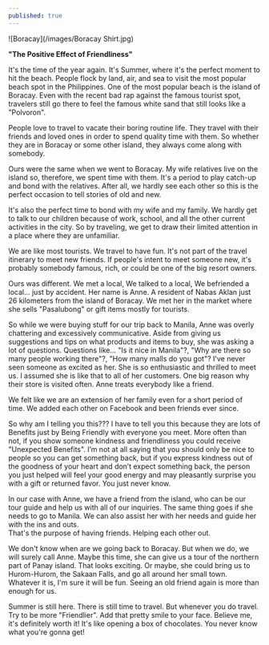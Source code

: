 ```yaml
---
published: true
---
```

![Boracay](/images/Boracay Shirt.jpg)

**"The Positive Effect of Friendliness"**

It's the time of the year again. It's Summer, where it's the perfect moment to hit the beach. 
People flock by land, air, and sea to visit the most popular beach spot in the Philippines. 
One of the most popular beach is the island of Boracay. Even with the recent bad rap against the famous tourist spot, travelers still go there to feel the famous white sand that still looks like a "Polvoron".  

People love to travel to vacate their boring routine life. They travel with their friends and loved ones in order to spend quality time with them. 
So whether they are in Boracay or some other island, they always come along with somebody. 

Ours were the same when we went to Boracay. My wife relatives live on the island so, therefore, we spent time with them. It's a period to play catch-up and bond with the relatives. 
After all, we hardly see each other so this is the perfect occasion to tell stories of old and new.

It's also the perfect time to bond with my wife and my family. We hardly get to talk to our children because of work, school, and all the other current activities in the city. So by traveling, we get to draw their limited attention in a place where they are unfamiliar.

We are like most tourists. We travel to have fun. It's not part of the travel itinerary to meet new friends. 
If people's intent to meet someone new, it's probably somebody famous, rich, or could be one of the big resort owners.

Ours was different. We met a local, We talked to a local, We befriended a local... just by accident.
Her name is Anne. A resident of Nabas Aklan just 26 kilometers from the island of Boracay. 
We met her in the market where she sells "Pasalubong" or gift items mostly for tourists.

So while we were buying stuff for our trip back to Manila, Anne was overly chattering and excessively communicative. 
Aside from giving us suggestions and tips on what products and items to buy, she was asking a lot of questions.
Questions like... "Is it nice in Manila"?, "Why are there so many people working there"?, "How many malls do you got"?
I've never seen someone as excited as her. She is so enthusiastic and thrilled to meet us. I assumed she is like that to all of her customers. 
One big reason why their store is visited often. Anne treats everybody like a friend. 

We felt like we are an extension of her family even for a short period of time. We added each other on Facebook and been friends ever since. 

So why am I telling you this??? 
I have to tell you this because they are lots of Benefits just by Being Friendly with everyone you meet.
More often than not, if you show someone kindness and friendliness you could receive "Unexpected Benefits". 
I’m not at all saying that you should only be nice to people so you can get something back, but if you express kindness out of the goodness of your heart and don’t expect something back, the person you just helped will feel your good energy and may pleasantly surprise you with a gift or returned favor. 
You just never know.

In our case with Anne, we have a friend from the island, who can be our tour guide and help us with all of our inquiries.
The same thing goes if she needs to go to Manila. We can also assist her with her needs and guide her with the ins and outs.   
That's the purpose of having friends. Helping each other out.

We don't know when are we going back to Boracay. But when we do, we will surely call Anne. Maybe this time, she can give us a tour of the northern part of Panay island. That looks exciting. 
Or maybe, she could bring us to Hurom-Hurom, the Sakaan Falls, and go all around her small town.
Whatever it is, I'm sure it will be fun. Seeing an old friend again is more than enough for us.

Summer is still here. There is still time to travel. But whenever you do travel. Try to be more "Friendlier". Add that pretty smile to your face.
Believe me, it's definitely worth it!
It's like opening a box of chocolates. You never know what you're gonna get!
